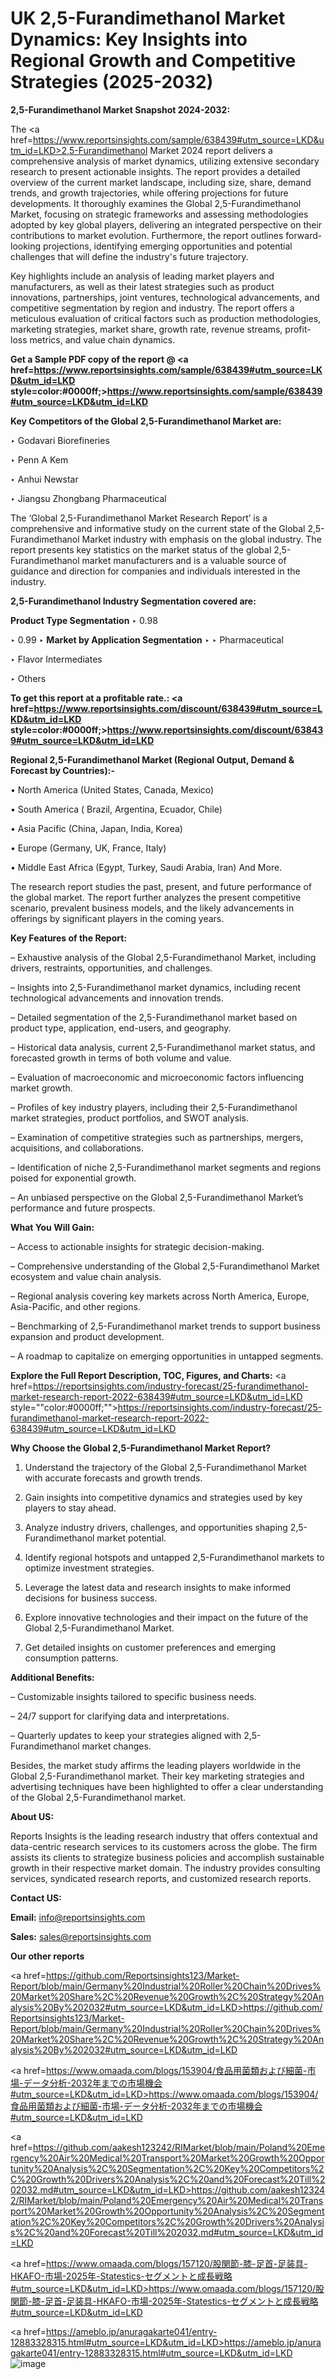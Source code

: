 # UK 2,5-Furandimethanol Market Dynamics: Key Insights into Regional Growth and Competitive Strategies (2025-2032)

<strong>2,5-Furandimethanol Market Snapshot 2024-2032:</strong>

The <a href=https://www.reportsinsights.com/sample/638439#utm_source=LKD&utm_id=LKD>2,5-Furandimethanol Market 2024 report</a> delivers a comprehensive analysis of market dynamics, utilizing extensive secondary research to present actionable insights. The report provides a detailed overview of the current market landscape, including size, share, demand trends, and growth trajectories, while offering projections for future developments. It thoroughly examines the Global 2,5-Furandimethanol Market, focusing on strategic frameworks and assessing methodologies adopted by key global players, delivering an integrated perspective on their contributions to market evolution. Furthermore, the report outlines forward-looking projections, identifying emerging opportunities and potential challenges that will define the industry's future trajectory.

Key highlights include an analysis of leading market players and manufacturers, as well as their latest strategies such as product innovations, partnerships, joint ventures, technological advancements, and competitive segmentation by region and industry. The report offers a meticulous evaluation of critical factors such as production methodologies, marketing strategies, market share, growth rate, revenue streams, profit-loss metrics, and value chain dynamics.

<strong>Get a Sample PDF copy of the report @ <a href=https://www.reportsinsights.com/sample/638439#utm_source=LKD&utm_id=LKD style=color:#0000ff;>https://www.reportsinsights.com/sample/638439#utm_source=LKD&utm_id=LKD</a></strong>

<strong>Key Competitors of the Global 2,5-Furandimethanol Market are:</strong>

‣ Godavari Biorefineries

‣ Penn A Kem

‣ Anhui Newstar

‣ Jiangsu Zhongbang Pharmaceutical

The ‘Global 2,5-Furandimethanol Market Research Report’ is a comprehensive and informative study on the current state of the Global 2,5-Furandimethanol Market industry with emphasis on the global industry. The report presents key statistics on the market status of the global 2,5-Furandimethanol market manufacturers and is a valuable source of guidance and direction for companies and individuals interested in the industry.

<strong>2,5-Furandimethanol Industry Segmentation covered are:</strong>

<strong>Product Type Segmentation</strong>
‣
0.98

‣ 0.99
‣ 
<strong>Market by Application Segmentation</strong>
‣
‣  Pharmaceutical

‣ Flavor Intermediates

‣ Others

<strong>To get this report at a profitable rate.: <a href=https://www.reportsinsights.com/discount/638439#utm_source=LKD&utm_id=LKD style=color:#0000ff;>https://www.reportsinsights.com/discount/638439#utm_source=LKD&utm_id=LKD</a></strong>

<strong>Regional 2,5-Furandimethanol Market (Regional Output, Demand &amp; Forecast by Countries):-</strong>

• North America (United States, Canada, Mexico)

• South America ( Brazil, Argentina, Ecuador, Chile)

• Asia Pacific (China, Japan, India, Korea)

• Europe (Germany, UK, France, Italy)

• Middle East Africa (Egypt, Turkey, Saudi Arabia, Iran) And More.

The research report studies the past, present, and future performance of the global market. The report further analyzes the present competitive scenario, prevalent business models, and the likely advancements in offerings by significant players in the coming years.

<strong>Key Features of the Report:</strong>

– Exhaustive analysis of the Global 2,5-Furandimethanol Market, including drivers, restraints, opportunities, and challenges.

– Insights into 2,5-Furandimethanol market dynamics, including recent technological advancements and innovation trends.

– Detailed segmentation of the 2,5-Furandimethanol market based on product type, application, end-users, and geography.

– Historical data analysis, current 2,5-Furandimethanol market status, and forecasted growth in terms of both volume and value.

– Evaluation of macroeconomic and microeconomic factors influencing market growth.

– Profiles of key industry players, including their 2,5-Furandimethanol market strategies, product portfolios, and SWOT analysis.

– Examination of competitive strategies such as partnerships, mergers, acquisitions, and collaborations.

– Identification of niche 2,5-Furandimethanol market segments and regions poised for exponential growth.

– An unbiased perspective on the Global 2,5-Furandimethanol Market’s performance and future prospects.

<strong>What You Will Gain:</strong>

– Access to actionable insights for strategic decision-making.

– Comprehensive understanding of the Global 2,5-Furandimethanol Market ecosystem and value chain analysis.

– Regional analysis covering key markets across North America, Europe, Asia-Pacific, and other regions.

– Benchmarking of 2,5-Furandimethanol market trends to support business expansion and product development.

– A roadmap to capitalize on emerging opportunities in untapped segments.

<strong>Explore the Full Report Description, TOC, Figures, and Charts:</strong>
<a href=https://reportsinsights.com/industry-forecast/25-furandimethanol-market-research-report-2022-638439#utm_source=LKD&utm_id=LKD style=""color:#0000ff;"">https://reportsinsights.com/industry-forecast/25-furandimethanol-market-research-report-2022-638439#utm_source=LKD&utm_id=LKD</a>

<strong>Why Choose the Global 2,5-Furandimethanol Market Report?</strong>

1. Understand the trajectory of the Global 2,5-Furandimethanol Market with accurate forecasts and growth trends.

2. Gain insights into competitive dynamics and strategies used by key players to stay ahead.

3. Analyze industry drivers, challenges, and opportunities shaping 2,5-Furandimethanol market potential.

4. Identify regional hotspots and untapped 2,5-Furandimethanol markets to optimize investment strategies.

5. Leverage the latest data and research insights to make informed decisions for business success.

6. Explore innovative technologies and their impact on the future of the Global 2,5-Furandimethanol Market.

7. Get detailed insights on customer preferences and emerging consumption patterns.

<strong>Additional Benefits:</strong>

– Customizable insights tailored to specific business needs.

– 24/7 support for clarifying data and interpretations.

– Quarterly updates to keep your strategies aligned with 2,5-Furandimethanol market changes.

Besides, the market study affirms the leading players worldwide in the Global 2,5-Furandimethanol market. Their key marketing strategies and advertising techniques have been highlighted to offer a clear understanding of the Global 2,5-Furandimethanol market.

<strong><strong>About US</strong>:</strong>

Reports Insights is the leading research industry that offers contextual and data-centric research services to its customers across the globe. The firm assists its clients to strategize business policies and accomplish sustainable growth in their respective market domain. The industry provides consulting services, syndicated research reports, and customized research reports.

<strong>Contact US:</strong>

<p class=><b>Email:</b> <a href=mailto:info@reportsinsights.com>info@reportsinsights.com</a></p>
<p class=><b>Sales:</b> <a href=mailto:sales@reportsinsights.com>sales@reportsinsights.com</a></p>

<strong>Our other reports</strong>

<a href=https://github.com/Reportsinsights123/Market-Report/blob/main/Germany%20Industrial%20Roller%20Chain%20Drives%20Market%20Share%2C%20Revenue%20Growth%2C%20Strategy%20Analysis%20By%202032#utm_source=LKD&utm_id=LKD>https://github.com/Reportsinsights123/Market-Report/blob/main/Germany%20Industrial%20Roller%20Chain%20Drives%20Market%20Share%2C%20Revenue%20Growth%2C%20Strategy%20Analysis%20By%202032#utm_source=LKD&utm_id=LKD</a>

<a href=https://www.omaada.com/blogs/153904/食品用菌類および細菌-市場-データ分析-2032年までの市場機会#utm_source=LKD&utm_id=LKD>https://www.omaada.com/blogs/153904/食品用菌類および細菌-市場-データ分析-2032年までの市場機会#utm_source=LKD&utm_id=LKD</a>

<a href=https://github.com/aakesh123242/RIMarket/blob/main/Poland%20Emergency%20Air%20Medical%20Transport%20Market%20Growth%20Opportunity%20Analysis%2C%20Segmentation%2C%20Key%20Competitors%2C%20Growth%20Drivers%20Analysis%2C%20and%20Forecast%20Till%202032.md#utm_source=LKD&utm_id=LKD>https://github.com/aakesh123242/RIMarket/blob/main/Poland%20Emergency%20Air%20Medical%20Transport%20Market%20Growth%20Opportunity%20Analysis%2C%20Segmentation%2C%20Key%20Competitors%2C%20Growth%20Drivers%20Analysis%2C%20and%20Forecast%20Till%202032.md#utm_source=LKD&utm_id=LKD</a>

<a href=https://www.omaada.com/blogs/157120/股関節-膝-足首-足装具-HKAFO-市場-2025年-Statestics-セグメントと成長戦略#utm_source=LKD&utm_id=LKD>https://www.omaada.com/blogs/157120/股関節-膝-足首-足装具-HKAFO-市場-2025年-Statestics-セグメントと成長戦略#utm_source=LKD&utm_id=LKD</a>

<a href=https://ameblo.jp/anuragakarte041/entry-12883328315.html#utm_source=LKD&utm_id=LKD>https://ameblo.jp/anuragakarte041/entry-12883328315.html#utm_source=LKD&utm_id=LKD</a>
![image](https://github.com/user-attachments/assets/82e1f09f-5580-4117-be53-4d6624f5b4ef)
